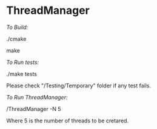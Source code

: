 # ThreadManager

*To Build:*

./cmake

make

*To Run tests:*

./make tests

Please check "/Testing/Temporary" folder if any test fails.

*To Run ThreadManager:*

/ThreadManager -N  5

Where 5 is the number of threads to be cretared. 
